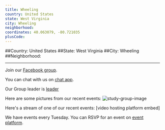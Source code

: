 ```yaml
---
title: Wheeling
country: United States
state: West Virginia
city: Wheeling
neighborhood: 
coordinates: 40.063079, -80.721035
plusCode:
---
```


##Country: United States
##State: West Virginia
##City: Wheeling
##Neighborhood: 
*****
Join our [Facebook group](https://www.facebook.com/groups/free.code.camp.wheeling.wv).

You can chat with us on [chat app]().

Our Group leader is [leader]()

Here are some pictures from our recent events:
![study-group-image]()

Here's a stream of one of our recent events:
[video hosting platform embed]

We have events every Tuesday. You can RSVP for an event on [event platform]().
